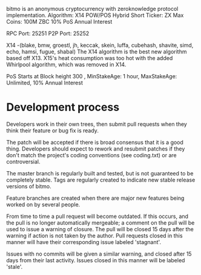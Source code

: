 bitmo is an anonymous cryptocurrency with zeroknowledge protocol implementation.
Algorithm: X14 POW/POS Hybrid
Short Ticker: ZX
Max Coins: 100M ZBC
10% PoS Annual Interest

RPC Port: 25251
P2P Port: 25252

X14 -(blake, bmw, groestl, jh, keccak, skein, luffa, cubehash, shavite, simd, echo, hamsi, fugue, shabal)
The X14 algorithm is the best new algorithm based off X13. X15's heat consumption was too hot with the added Whirlpool algorithm, which was removed in X14.

PoS Starts at Block height 300 , MinStakeAge: 1 hour, MaxStakeAge: Unlimited, 10% Annual Interest

Development process
===========================

Developers work in their own trees, then submit pull requests when
they think their feature or bug fix is ready.

The patch will be accepted if there is broad consensus that it is a
good thing.  Developers should expect to rework and resubmit patches
if they don't match the project's coding conventions (see coding.txt)
or are controversial.

The master branch is regularly built and tested, but is not guaranteed
to be completely stable. Tags are regularly created to indicate new
stable release versions of bitmo.

Feature branches are created when there are major new features being
worked on by several people.

From time to time a pull request will become outdated. If this occurs, and
the pull is no longer automatically mergeable; a comment on the pull will
be used to issue a warning of closure. The pull will be closed 15 days
after the warning if action is not taken by the author. Pull requests closed
in this manner will have their corresponding issue labeled 'stagnant'.

Issues with no commits will be given a similar warning, and closed after
15 days from their last activity. Issues closed in this manner will be
labeled 'stale'.
